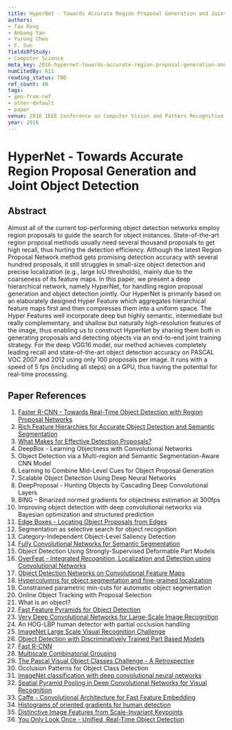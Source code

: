 ```yaml
---
title: HyperNet - Towards Accurate Region Proposal Generation and Joint Object Detection
authors:
- Tao Kong
- Anbang Yao
- Yurong Chen
- F. Sun
fieldsOfStudy:
- Computer Science
meta_key: 2016-hypernet-towards-accurate-region-proposal-generation-and-joint-object-detection
numCitedBy: 611
reading_status: TBD
ref_count: 40
tags:
- gen-from-ref
- other-default
- paper
venue: 2016 IEEE Conference on Computer Vision and Pattern Recognition (CVPR)
year: 2016
---
```


# HyperNet - Towards Accurate Region Proposal Generation and Joint Object Detection

## Abstract

Almost all of the current top-performing object detection networks employ region proposals to guide the search for object instances. State-of-the-art region proposal methods usually need several thousand proposals to get high recall, thus hurting the detection efficiency. Although the latest Region Proposal Network method gets promising detection accuracy with several hundred proposals, it still struggles in small-size object detection and precise localization (e.g., large IoU thresholds), mainly due to the coarseness of its feature maps. In this paper, we present a deep hierarchical network, namely HyperNet, for handling region proposal generation and object detection jointly. Our HyperNet is primarily based on an elaborately designed Hyper Feature which aggregates hierarchical feature maps first and then compresses them into a uniform space. The Hyper Features well incorporate deep but highly semantic, intermediate but really complementary, and shallow but naturally high-resolution features of the image, thus enabling us to construct HyperNet by sharing them both in generating proposals and detecting objects via an end-to-end joint training strategy. For the deep VGG16 model, our method achieves completely leading recall and state-of-the-art object detection accuracy on PASCAL VOC 2007 and 2012 using only 100 proposals per image. It runs with a speed of 5 fps (including all steps) on a GPU, thus having the potential for real-time processing.

## Paper References

1. [Faster R-CNN - Towards Real-Time Object Detection with Region Proposal Networks](2015-faster-r-cnn-towards-real-time-object-detection-with-region-proposal-networks)
2. [Rich Feature Hierarchies for Accurate Object Detection and Semantic Segmentation](2014-rich-feature-hierarchies-for-accurate-object-detection-and-semantic-segmentation)
3. [What Makes for Effective Detection Proposals?](2016-what-makes-for-effective-detection-proposals)
4. DeepBox - Learning Objectness with Convolutional Networks
5. Object Detection via a Multi-region and Semantic Segmentation-Aware CNN Model
6. Learning to Combine Mid-Level Cues for Object Proposal Generation
7. Scalable Object Detection Using Deep Neural Networks
8. DeepProposal - Hunting Objects by Cascading Deep Convolutional Layers
9. BING - Binarized normed gradients for objectness estimation at 300fps
10. Improving object detection with deep convolutional networks via Bayesian optimization and structured prediction
11. [Edge Boxes - Locating Object Proposals from Edges](2014-edge-boxes-locating-object-proposals-from-edges)
12. Segmentation as selective search for object recognition
13. Category-Independent Object-Level Saliency Detection
14. [Fully Convolutional Networks for Semantic Segmentation](2017-fully-convolutional-networks-for-semantic-segmentation)
15. Object Detection Using Strongly-Supervised Deformable Part Models
16. [OverFeat - Integrated Recognition, Localization and Detection using Convolutional Networks](2014-overfeat-integrated-recognition-localization-and-detection-using-convolutional-networks)
17. [Object Detection Networks on Convolutional Feature Maps](2017-object-detection-networks-on-convolutional-feature-maps)
18. [Hypercolumns for object segmentation and fine-grained localization](2015-hypercolumns-for-object-segmentation-and-fine-grained-localization)
19. Constrained parametric min-cuts for automatic object segmentation
20. Online Object Tracking with Proposal Selection
21. What is an object?
22. [Fast Feature Pyramids for Object Detection](2014-fast-feature-pyramids-for-object-detection)
23. [Very Deep Convolutional Networks for Large-Scale Image Recognition](2014-vggnet.md)
24. An HOG-LBP human detector with partial occlusion handling
25. [ImageNet Large Scale Visual Recognition Challenge](2015-imagenet-large-scale-visual-recognition-challenge)
26. [Object Detection with Discriminatively Trained Part Based Models](2009-object-detection-with-discriminatively-trained-part-based-models)
27. [Fast R-CNN](2015-fast-r-cnn)
28. [Multiscale Combinatorial Grouping](2014-multiscale-combinatorial-grouping)
29. [The Pascal Visual Object Classes Challenge - A Retrospective](2014-the-pascal-visual-object-classes-challenge-a-retrospective)
30. Occlusion Patterns for Object Class Detection
31. [ImageNet classification with deep convolutional neural networks](2012-alexnet.md)
32. [Spatial Pyramid Pooling in Deep Convolutional Networks for Visual Recognition](2015-spatial-pyramid-pooling-in-deep-convolutional-networks-for-visual-recognition)
33. [Caffe - Convolutional Architecture for Fast Feature Embedding](2014-caffe-convolutional-architecture-for-fast-feature-embedding)
34. [Histograms of oriented gradients for human detection](2005-histograms-of-oriented-gradients-for-human-detection)
35. [Distinctive Image Features from Scale-Invariant Keypoints](2004-distinctive-image-features-from-scale-invariant-keypoints)
36. [You Only Look Once - Unified, Real-Time Object Detection](2016-you-only-look-once-unified-real-time-object-detection)
